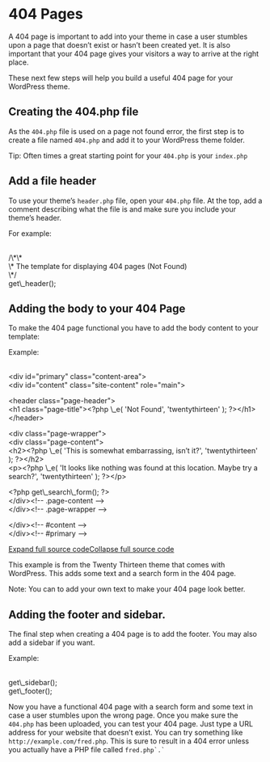 # 404 Pages

A 404 page is important to add into your theme in case a user stumbles upon a page that doesn’t exist or hasn’t been created yet. It is also important that your 404 page gives your visitors a way to arrive at the right place.

These next few steps will help you build a useful 404 page for your WordPress theme.

## Creating the 404.php file

As the `404.php` file is used on a page not found error, the first step is to create a file named `404.php` and add it to your WordPress theme folder.

Tip: Often times a great starting point for your `404.php` is your `index.php`

## Add a file header

To use your theme’s `header.php` file, open your `404.php` file. At the top, add a comment describing what the file is and make sure you include your theme’s header.

For example:

<br />
/\*\*<br />
 \* The template for displaying 404 pages (Not Found)<br />
 \*/<br />
get\_header();<br />

## Adding the body to your 404 Page

To make the 404 page functional you have to add the body content to your template:

Example:

<br />
&lt;div id=&quot;primary&quot; class=&quot;content-area&quot;><br />
		&lt;div id=&quot;content&quot; class=&quot;site-content&quot; role=&quot;main&quot;></p>
<p>			&lt;header class=&quot;page-header&quot;><br />
				&lt;h1 class=&quot;page-title&quot;>&lt;?php \_e( 'Not Found', 'twentythirteen' ); ?>&lt;/h1><br />
			&lt;/header></p>
<p>			&lt;div class=&quot;page-wrapper&quot;><br />
				&lt;div class=&quot;page-content&quot;><br />
					&lt;h2>&lt;?php \_e( 'This is somewhat embarrassing, isn’t it?', 'twentythirteen' ); ?>&lt;/h2><br />
					&lt;p>&lt;?php \_e( 'It looks like nothing was found at this location. Maybe try a search?', 'twentythirteen' ); ?>&lt;/p></p>
<p>					&lt;?php get\_search\_form(); ?><br />
				&lt;/div>&lt;!-- .page-content --><br />
			&lt;/div>&lt;!-- .page-wrapper --></p>
<p>		&lt;/div>&lt;!-- #content --><br />
	&lt;/div>&lt;!-- #primary --><br />

[Expand full source code](#)[Collapse full source code](#)

This example is from the Twenty Thirteen theme that comes with WordPress. This adds some text and a search form in the 404 page.

Note: You can to add your own text to make your 404 page look better.

## Adding the footer and sidebar.

The final step when creating a 404 page is to add the footer. You may also add a sidebar if you want.

Example:

<br />
get\_sidebar();<br />
get\_footer();<br />

Now you have a functional 404 page with a search form and some text in case a user stumbles upon the wrong page. Once you make sure the `404.php` has been uploaded, you can test your 404 page. Just type a URL address for your website that doesn’t exist. You can try something like `http://example.com/fred.php`. This is sure to result in a 404 error unless you actually have a PHP file called `` fred.php`.` ``